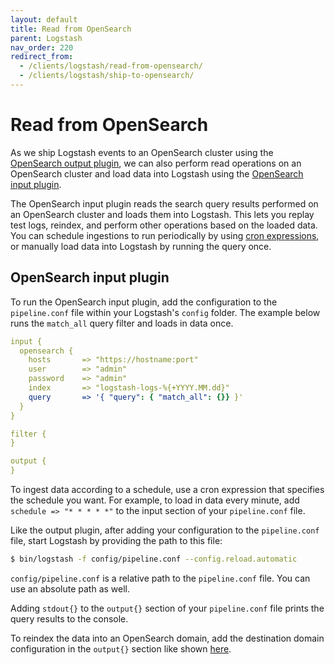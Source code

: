 ```yaml
---
layout: default
title: Read from OpenSearch
parent: Logstash
nav_order: 220
redirect_from:
  - /clients/logstash/read-from-opensearch/
  - /clients/logstash/ship-to-opensearch/
---
```


# Read from OpenSearch

As we ship Logstash events to an OpenSearch cluster using the [OpenSearch output plugin](https://github.com/opensearch-project/logstash-output-opensearch), we can also perform read operations on an OpenSearch cluster and load data into Logstash using the [OpenSearch input plugin](https://github.com/opensearch-project/logstash-input-opensearch).

The OpenSearch input plugin reads the search query results performed on an OpenSearch cluster and loads them into Logstash. This lets you replay test logs, reindex, and perform other operations based on the loaded data. You can schedule ingestions to run periodically by using 
[cron expressions]({{site.url}}{{site.baseurl}}'monitoring-plugins/alerting/cron/), or manually load data into Logstash by running the query once.



## OpenSearch input plugin

To run the OpenSearch input plugin, add the configuration to the `pipeline.conf` file within your Logstash's `config` folder. The example below runs the `match_all` query filter and loads in data once.

```yml
input {
  opensearch {
    hosts       => "https://hostname:port"
    user        => "admin"
    password    => "admin"
    index       => "logstash-logs-%{+YYYY.MM.dd}"
    query       => '{ "query": { "match_all": {}} }'
  }
}

filter {
}

output {
}
```

To ingest data according to a schedule, use a cron expression that specifies the schedule you want. For example, to load in data every minute, add `schedule => "* * * * *"` to the input section of your `pipeline.conf` file.

Like the output plugin, after adding your configuration to the `pipeline.conf` file, start Logstash by providing the path to this file:

 ```bash
 $ bin/logstash -f config/pipeline.conf --config.reload.automatic
 ```

`config/pipeline.conf` is a relative path to the `pipeline.conf` file. You can use an absolute path as well.

Adding `stdout{}` to the `output{}` section of your `pipeline.conf` file prints the query results to the console. 

To reindex the data into an OpenSearch domain, add the destination domain configuration in the `output{}` section like shown [here]({{site.url}}{{site.baseurl}}'tools/logstash/index/).
